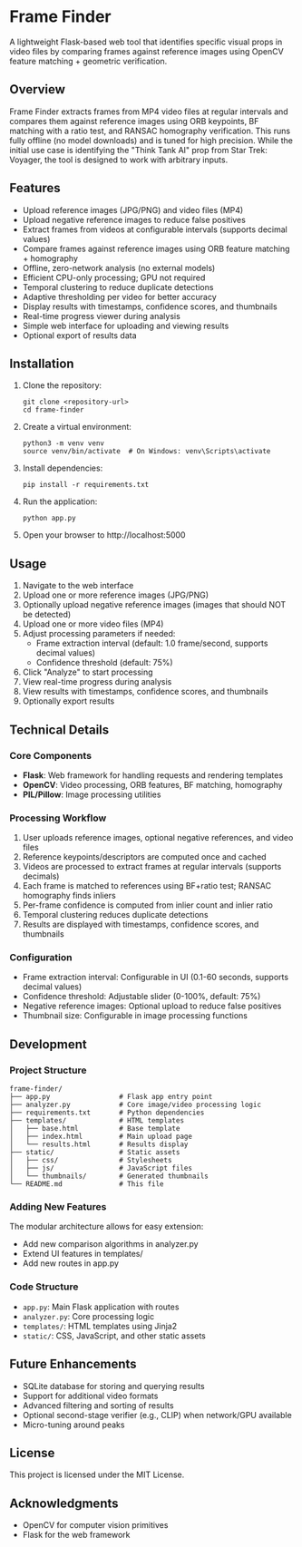 # Frame Finder

A lightweight Flask-based web tool that identifies specific visual props in video files by comparing frames against reference images using OpenCV feature matching + geometric verification.

## Overview

Frame Finder extracts frames from MP4 video files at regular intervals and compares them against reference images using ORB keypoints, BF matching with a ratio test, and RANSAC homography verification. This runs fully offline (no model downloads) and is tuned for high precision. While the initial use case is identifying the "Think Tank AI" prop from Star Trek: Voyager, the tool is designed to work with arbitrary inputs.

## Features

- Upload reference images (JPG/PNG) and video files (MP4)
- Upload negative reference images to reduce false positives
- Extract frames from videos at configurable intervals (supports decimal values)
- Compare frames against reference images using ORB feature matching + homography
- Offline, zero-network analysis (no external models)
- Efficient CPU-only processing; GPU not required
- Temporal clustering to reduce duplicate detections
- Adaptive thresholding per video for better accuracy
- Display results with timestamps, confidence scores, and thumbnails
- Real-time progress viewer during analysis
- Simple web interface for uploading and viewing results
- Optional export of results data

## Installation

1. Clone the repository:
   ```
   git clone <repository-url>
   cd frame-finder
   ```

2. Create a virtual environment:
   ```
   python3 -m venv venv
   source venv/bin/activate  # On Windows: venv\Scripts\activate
   ```

3. Install dependencies:
   ```
   pip install -r requirements.txt
   ```

4. Run the application:
   ```
   python app.py
   ```

5. Open your browser to http://localhost:5000

## Usage

1. Navigate to the web interface
2. Upload one or more reference images (JPG/PNG)
3. Optionally upload negative reference images (images that should NOT be detected)
4. Upload one or more video files (MP4)
5. Adjust processing parameters if needed:
   - Frame extraction interval (default: 1.0 frame/second, supports decimal values)
   - Confidence threshold (default: 75%)
6. Click "Analyze" to start processing
7. View real-time progress during analysis
8. View results with timestamps, confidence scores, and thumbnails
9. Optionally export results

## Technical Details

### Core Components

- **Flask**: Web framework for handling requests and rendering templates
- **OpenCV**: Video processing, ORB features, BF matching, homography
- **PIL/Pillow**: Image processing utilities

### Processing Workflow

1. User uploads reference images, optional negative references, and video files
2. Reference keypoints/descriptors are computed once and cached
3. Videos are processed to extract frames at regular intervals (supports decimals)
4. Each frame is matched to references using BF+ratio test; RANSAC homography finds inliers
5. Per-frame confidence is computed from inlier count and inlier ratio
6. Temporal clustering reduces duplicate detections
7. Results are displayed with timestamps, confidence scores, and thumbnails

### Configuration

- Frame extraction interval: Configurable in UI (0.1-60 seconds, supports decimal values)
- Confidence threshold: Adjustable slider (0-100%, default: 75%)
- Negative reference images: Optional upload to reduce false positives
- Thumbnail size: Configurable in image processing functions

## Development

### Project Structure

```
frame-finder/
├── app.py                 # Flask app entry point
├── analyzer.py            # Core image/video processing logic
├── requirements.txt       # Python dependencies
├── templates/             # HTML templates
│   ├── base.html          # Base template
│   ├── index.html         # Main upload page
│   └── results.html       # Results display
├── static/                # Static assets
│   ├── css/               # Stylesheets
│   ├── js/                # JavaScript files
│   └── thumbnails/        # Generated thumbnails
└── README.md              # This file
```

### Adding New Features

The modular architecture allows for easy extension:

- Add new comparison algorithms in analyzer.py
- Extend UI features in templates/
- Add new routes in app.py

### Code Structure

- `app.py`: Main Flask application with routes
- `analyzer.py`: Core processing logic
- `templates/`: HTML templates using Jinja2
- `static/`: CSS, JavaScript, and other static assets

## Future Enhancements

- SQLite database for storing and querying results
- Support for additional video formats
- Advanced filtering and sorting of results
- Optional second-stage verifier (e.g., CLIP) when network/GPU available
- Micro-tuning around peaks

## License

This project is licensed under the MIT License.

## Acknowledgments

- OpenCV for computer vision primitives
- Flask for the web framework
